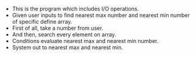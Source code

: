 - This is the program which includes I/O operations.
- Given user inputs to find nearest max number and nearest min number of specific define array.
- First of all, take a number from user.
- And then, search every element on array.
- Conditions evaluate nearest max and nearest min number.
- System out to nearest max and nearest min.